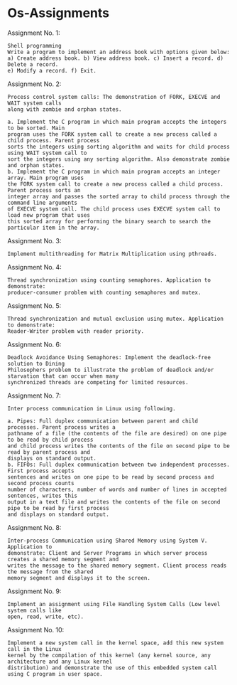 # Os-Assignments

Assignment No. 1: 

	Shell programming
	Write a program to implement an address book with options given below:
	a) Create address book. b) View address book. c) Insert a record. d) Delete a record.
	e) Modify a record. f) Exit.

Assignment No. 2: 

	Process control system calls: The demonstration of FORK, EXECVE and WAIT system calls
	along with zombie and orphan states.

	a. Implement the C program in which main program accepts the integers to be sorted. Main
	program uses the FORK system call to create a new process called a child process. Parent process
	sorts the integers using sorting algorithm and waits for child process using WAIT system call to
	sort the integers using any sorting algorithm. Also demonstrate zombie and orphan states.
	b. Implement the C program in which main program accepts an integer array. Main program uses
	the FORK system call to create a new process called a child process. Parent process sorts an
	integer array and passes the sorted array to child process through the command line arguments
	of EXECVE system call. The child process uses EXECVE system call to load new program that uses
	this sorted array for performing the binary search to search the particular item in the array.

Assignment No. 3: 

	Implement multithreading for Matrix Multiplication using pthreads.

Assignment No. 4: 

	Thread synchronization using counting semaphores. Application to demonstrate:
	producer-consumer problem with counting semaphores and mutex.

Assignment No. 5: 

	Thread synchronization and mutual exclusion using mutex. Application to demonstrate:
	Reader-Writer problem with reader priority.

Assignment No. 6: 

	Deadlock Avoidance Using Semaphores: Implement the deadlock-free solution to Dining
	Philosophers problem to illustrate the problem of deadlock and/or starvation that can occur when many
	synchronized threads are competing for limited resources.

Assignment No. 7: 

	Inter process communication in Linux using following.

	a. Pipes: Full duplex communication between parent and child processes. Parent process writes a
	pathname of a file (the contents of the file are desired) on one pipe to be read by child process
	and child process writes the contents of the file on second pipe to be read by parent process and
	displays on standard output.
	b. FIFOs: Full duplex communication between two independent processes. First process accepts
	sentences and writes on one pipe to be read by second process and second process counts
	number of characters, number of words and number of lines in accepted sentences, writes this
	output in a text file and writes the contents of the file on second pipe to be read by first process 
	and displays on standard output.

Assignment No. 8: 

	Inter-process Communication using Shared Memory using System V. Application to
	demonstrate: Client and Server Programs in which server process creates a shared memory segment and
	writes the message to the shared memory segment. Client process reads the message from the shared
	memory segment and displays it to the screen.

Assignment No. 9: 

	Implement an assignment using File Handling System Calls (Low level system calls like
	open, read, write, etc).

Assignment No. 10: 

	Implement a new system call in the kernel space, add this new system call in the Linux
	kernel by the compilation of this kernel (any kernel source, any architecture and any Linux kernel
	distribution) and demonstrate the use of this embedded system call using C program in user space. 
